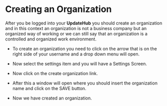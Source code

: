 # Creating an Organization

After you be logged into your **UpdateHub** you should create an organization and in this context an organization is not a business company but an organized way of working or we can still say that an organization is a controlled and organized work environment.

* To create an organization you need to click on the arrow that is on the right side of your username and a drop down menu will open.

* Now select the settings item and you will have a Settings Screen.

* Now click on the create organization link.

* After this a window will open where you should insert the organization name and click on the SAVE button.

* Now we have created an organization.
